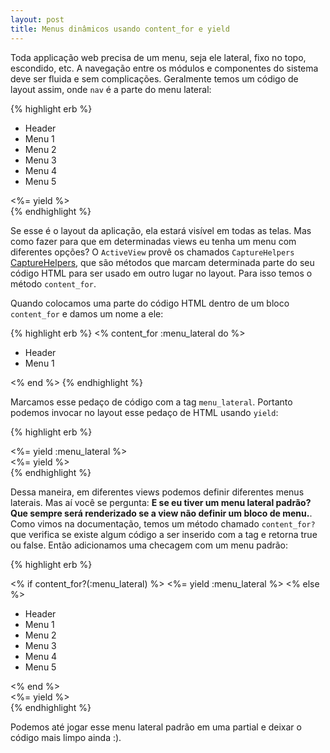 ```yaml
---
layout: post
title: Menus dinâmicos usando content_for e yield
---
```


Toda applicação web precisa de um menu, seja ele lateral, fixo no topo, escondido, etc. A navegação entre os módulos e componentes do sistema deve ser fluida e sem complicações. Geralmente temos um código de layout assim, onde `nav` é a parte do menu lateral:  

{% highlight erb %}
<!DOCTYPE html>
<html>
<head></head>
<body>
  <div id="wrapper">
    <nav class="navbar-default navbar-static-side" role="navigation">
      <div class="sidebar-collapse">
        <ul class="nav" id="side-menu">
          <li class="nav-header">Header</li>
          <li class="nav-header">Menu 1</li>
          <li class="nav-header">Menu 2</li>
          <li class="nav-header">Menu 3</li>
          <li class="nav-header">Menu 4</li>
          <li class="nav-header">Menu 5</li>
        </ul>
      </div>
    </nav>
    <div id="page-wrapper">
      <div class="wrapper wrapper-content">
        <%= yield %>
      </div>
    </div>
  </div>
</body>
</html>
{% endhighlight %}

Se esse é o layout da aplicação, ela estará visível em todas as telas. Mas como fazer para que em determinadas views eu tenha um menu com diferentes opções? O `ActiveView` provê os chamados `CaptureHelpers` [CaptureHelpers](http://api.rubyonrails.org/classes/ActionView/Helpers/CaptureHelper.html), que são métodos que marcam determinada parte do seu código HTML para ser usado em outro lugar no layout. Para isso temos o método `content_for`.  

Quando colocamos uma parte do código HTML dentro de um bloco `content_for` e damos um nome a ele:  

{% highlight erb %}
<% content_for :menu_lateral do %>
  <nav class="navbar-default navbar-static-side" role="navigation">
    <div class="sidebar-collapse">
      <ul class="nav" id="side-menu">
        <li class="nav-header">Header</li>
        <li class="nav-header">Menu 1</li>
      </ul>
    </div>
  </nav>
<% end %>
{% endhighlight %}

Marcamos esse pedaço de código com a tag `menu_lateral`. Portanto podemos invocar no layout esse pedaço de HTML usando `yield`:  

{% highlight erb %}
<!DOCTYPE html>
<html>
<head></head>
<body>
  <div id="wrapper">
    <%= yield :menu_lateral %>    
    <div id="page-wrapper">
      <div class="wrapper wrapper-content">
        <%= yield %>
      </div>
    </div>
  </div>
</body>
</html>
{% endhighlight %}

Dessa maneira, em diferentes views podemos definir diferentes menus laterais. Mas aí você se pergunta: **E se eu tiver um menu lateral padrão? Que sempre será renderizado se a view não definir um bloco de menu.**. Como vimos na documentação, temos um método chamado `content_for?` que verifica se existe algum código a ser inserido com a tag e retorna true ou false. Então adicionamos uma checagem com um menu padrão:  

{% highlight erb %}
<!DOCTYPE html>
<html>
<head></head>
<body>
  <div id="wrapper">
    <% if content_for?(:menu_lateral) %>
      <%= yield :menu_lateral %>    
    <% else %>
      <nav class="navbar-default navbar-static-side" role="navigation">
        <div class="sidebar-collapse">
          <ul class="nav" id="side-menu">
            <li class="nav-header">Header</li>
            <li class="nav-header">Menu 1</li>
            <li class="nav-header">Menu 2</li>
            <li class="nav-header">Menu 3</li>
            <li class="nav-header">Menu 4</li>
            <li class="nav-header">Menu 5</li>
          </ul>
        </div>
      </nav>
    <% end %>
    <div id="page-wrapper">
      <div class="wrapper wrapper-content">
        <%= yield %>
      </div>
    </div>
  </div>
</body>
</html>
{% endhighlight %}

Podemos até jogar esse menu lateral padrão em uma partial e deixar o código mais limpo ainda :).